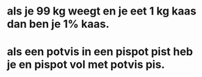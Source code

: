 # als je 99 kg weegt en je eet 1 kg kaas dan ben je 1% kaas.

# als een potvis in een pispot pist heb je en pispot vol met potvis pis.